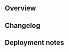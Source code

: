 <!--- Provide a general summary of your changes in the Title above -->

## Overview
<!--- explaining the purpose and giving some context -->
<!--- give some links to related issue or ticket if there is any  -->

## Changelog
<!--- listing what has been added and changed to the codebase -->

## Deployment notes
<!--- notes for ops to deploy, e.g: migration, composer update, etc -->